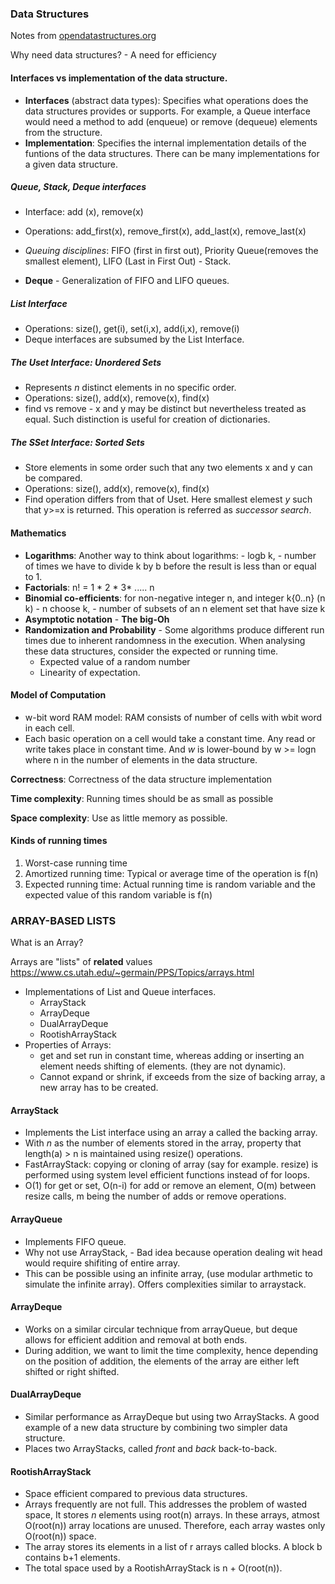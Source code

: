 ### Data Structures

Notes from [opendatastructures.org](opendatastructures.org)

Why need data structures? - A need for efficiency

#### Interfaces vs implementation of the data structure.

* **Interfaces** (abstract data types): Specifies what operations does the data structures provides or supports. For example, a Queue interface would need a method to add (enqueue) or remove (dequeue) elements from the structure. 
* **Implementation**: Specifies the internal implementation details of the funtions of the data structures. There can be many implementations for a given data structure. 

##### Queue, Stack, Deque interfaces

* Interface: add (x), remove(x)
* Operations: add_first(x), remove_first(x), add_last(x), remove_last(x)
* *Queuing disciplines*: FIFO (first in first out), Priority Queue(removes the smallest element), LIFO (Last in First Out) - Stack. 

* **Deque** - Generalization of FIFO and LIFO queues. 

##### List Interface

* Operations: size(), get(i), set(i,x), add(i,x), remove(i)
* Deque interfaces are subsumed by the List Interface. 

##### The Uset Interface: Unordered Sets

* Represents *n* distinct elements in no specific order. 
* Operations: size(), add(x), remove(x), find(x)
* find vs remove - x and y may be distinct but nevertheless treated as equal. Such distinction is useful for creation of dictionaries.

##### The SSet Interface: Sorted Sets

* Store elements in some order such that any two elements x and y can be compared. 
* Operations: size(), add(x), remove(x), find(x)
* Find operation differs from that of Uset. Here smallest elemest *y* such that y>=x is returned. This operation is referred as *successor search*.



#### Mathematics

* **Logarithms**: Another way to think about logarithms: - logb k, - number of times we have to divide k by b before the result is less than or equal to 1. 
* **Factorials**: n! = 1 * 2 * 3* ..... n
* **Binomial co-efficients**: for non-negative integer n, and integer k{0..n} (n k) - n choose k, - number of subsets of an n element set that have size k
* **Asymptotic notation** - **The big-Oh** 
* **Randomization and Probability** - Some algorithms produce different run times due to inherent randomness in the execution. When analysing these data structures, consider the expected or running time. 
  * Expected value of a random number
  * Linearity of expectation. 



#### Model of Computation

* w-bit word RAM model: RAM consists of number of cells with wbit word in each cell. 
* Each basic operation on a cell would take a constant time. Any read or write takes place in constant time. And *w* is lower-bound by w >= logn where n in the number of elements in the data structure. 

**Correctness**: Correctness of the data structure implementation

**Time complexity**: Running times should be as small as possible

**Space complexity**: Use as little memory as possible. 



#### Kinds of running times

1. Worst-case running time
2. Amortized running time: Typical or average time of the operation is f(n)
3. Expected running time: Actual running time is random variable and the expected value of this random variable is f(n)





### ARRAY-BASED LISTS

What is an Array?

Arrays are "lists" of **related** values
https://www.cs.utah.edu/~germain/PPS/Topics/arrays.html

* Implementations of List and Queue interfaces.
  * ArrayStack
  * ArrayDeque
  * DualArrayDeque
  * RootishArrayStack
* Properties of Arrays:
  * get and set run in constant time, whereas adding or inserting an element needs shifting of elements. (they are not dynamic).
  * Cannot expand or shrink, if exceeds from the size of backing array, a new array has to be created. 

#### ArrayStack

* Implements the List interface using an array a called the backing array.
* With *n* as the number of elements stored in the array, property that length(a) > n is maintained using resize() operations. 
* FastArrayStack: copying or cloning of array (say for example. resize) is performed using system level efficient functions instead of for loops. 
* O(1) for get or set, O(n-i) for add or remove an element, O(m) between resize calls, m being the number of adds or remove operations. 

#### ArrayQueue

* Implements FIFO queue.
* Why not use ArrayStack, - Bad idea because operation dealing wit head would require shifiting of entire array. 
* This can be possible using an infinite array, (use modular arthmetic to simulate the infinite array). Offers complexities similar to arraystack.

#### ArrayDeque

* Works on a similar circular technique from arrayQueue, but deque allows for efficient addition and removal at both ends. 
* During addition, we want to limit the time complexity, hence depending on the position of addition, the elements of the array are either left shifted or right shifted. 

#### DualArrayDeque

* Similar performance as ArrayDeque but using two ArrayStacks. A good example of a new data structure by combining two simpler data structure. 
* Places two ArrayStacks, called *front* and *back* back-to-back.

#### RootishArrayStack

- Space efficient compared to previous data structures.
- Arrays frequently are not full. This addresses the problem of wasted space, It stores *n* elements using root(n) arrays. In these arrays, atmost O(root(n)) array locations are unused. Therefore, each array wastes only O(root(n)) space. 
- The array stores its elements in a list of r arrays called blocks. A block b contains b+1 elements. 
- The total space used by a RootishArrayStack is n + O(root(n)).